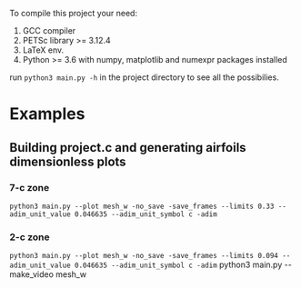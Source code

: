 To compile this project your need:

1. GCC compiler
2. PETSc library >= 3.12.4
3. LaTeX env.
4. Python >= 3.6 with numpy, matplotlib and numexpr packages installed

run `python3 main.py -h` in the project directory to see all the possibilies. 

# Examples

## Building project.c and generating airfoils dimensionless plots
### 7-c zone
`python3 main.py --plot mesh_w -no_save -save_frames --limits 0.33 --adim_unit_value 0.046635 --adim_unit_symbol c -adim`

### 2-c zone
`python3 main.py --plot mesh_w -no_save -save_frames --limits 0.094 --adim_unit_value 0.046635 --adim_unit_symbol c -adim`
python3 main.py --make_video mesh_w